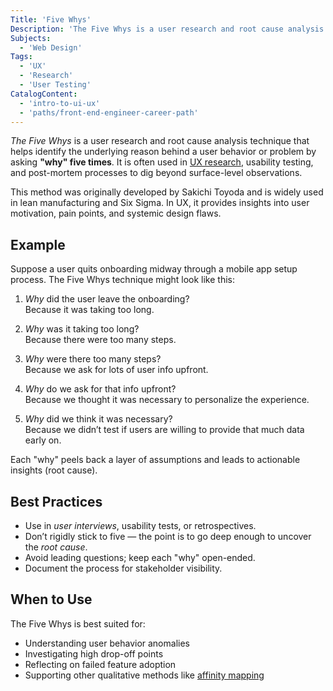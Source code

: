 ```yaml
---
Title: 'Five Whys'
Description: 'The Five Whys is a user research and root cause analysis technique that helps identify the underlying reason behind a user behavior or problem by asking "why" five times.'
Subjects:
  - 'Web Design'
Tags:
  - 'UX'
  - 'Research'
  - 'User Testing'
CatalogContent:
  - 'intro-to-ui-ux'
  - 'paths/front-end-engineer-career-path'
---
```


*The Five Whys* is a user research and root cause analysis technique that helps identify the underlying reason behind a user behavior or problem by asking **"why" five times**. It is often used in [UX research](https://www.codecademy.com/resources/docs/uiux/user-research), usability testing, and post-mortem processes to dig beyond surface-level observations.

This method was originally developed by Sakichi Toyoda and is widely used in lean manufacturing and Six Sigma. In UX, it provides insights into user motivation, pain points, and systemic design flaws.

## Example

Suppose a user quits onboarding midway through a mobile app setup process. The Five Whys technique might look like this:

1. *Why* did the user leave the onboarding?  
   Because it was taking too long.

2. *Why* was it taking too long?  
   Because there were too many steps.

3. *Why* were there too many steps?  
   Because we ask for lots of user info upfront.

4. *Why* do we ask for that info upfront?  
   Because we thought it was necessary to personalize the experience.

5. *Why* did we think it was necessary?  
   Because we didn’t test if users are willing to provide that much data early on.

Each "why" peels back a layer of assumptions and leads to actionable insights (root cause).

## Best Practices

- Use in *user interviews*, usability tests, or retrospectives.
- Don’t rigidly stick to five — the point is to go deep enough to uncover the *root cause*.
- Avoid leading questions; keep each "why" open-ended.
- Document the process for stakeholder visibility.

## When to Use

The Five Whys is best suited for:

- Understanding user behavior anomalies
- Investigating high drop-off points
- Reflecting on failed feature adoption
- Supporting other qualitative methods like [affinity mapping](https://www.nngroup.com/articles/affinity-diagram/)
